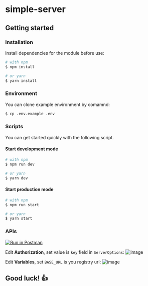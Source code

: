 # simple-server

## Getting started

### Installation

Install dependencies for the module before use:
```sh
# with npm
$ npm install

# or yarn
$ yarn install
```

### Environment

You can clone example environment by comamnd:
```sh
$ cp .env.example .env
```

### Scripts

You can get started quickly with the following script.

#### Start development mode
```sh
# with npm
$ npm run dev

# or yarn
$ yarn dev
```

#### Start production mode
```sh
# with npm
$ npm run start

# or yarn
$ yarn start
```

### APIs

[![Run in Postman](https://run.pstmn.io/button.svg)](https://app.getpostman.com/run-collection/65b6ad8440e812761299)

Edit **Authorization**, set value is `key` field in `ServerOptions`:
![image](https://user-images.githubusercontent.com/9839768/77844481-77309e80-71d1-11ea-9501-48a9a9afde99.png)

Edit **Variables**, set `BASE_URL` is you registry url:
![image](https://user-images.githubusercontent.com/9839768/77844561-e3ab9d80-71d1-11ea-9337-9270fd57a4c3.png)

## Good luck! 👍
